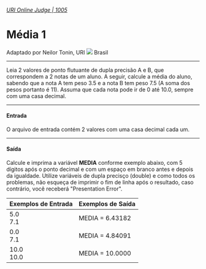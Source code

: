 ###### [URI Online Judge | 1005][1]
# Média 1
Adaptado por Neilor Tonin, URI ![][2] Brasil
***
Leia 2 valores de ponto flutuante de dupla precisão A e B, que correspondem a 2 notas de um aluno. A seguir, calcule a média do aluno, sabendo que a nota A tem peso 3.5 e a nota B tem peso 7.5 (A soma dos pesos portanto é 11). Assuma que cada nota pode ir de 0 até 10.0, sempre com uma casa decimal.
***
#### Entrada
O arquivo de entrada contém 2 valores com uma casa decimal cada um.
***
#### Saída
Calcule e imprima a variável **MEDIA** conforme exemplo abaixo, com 5 dígitos após o ponto decimal e com um espaço em branco antes e depois da igualdade. Utilize variáveis de dupla precisço (double) e como todos os problemas, não esqueça de imprimir o fim de linha após o resultado, caso contrário, você receberá "Presentation Error".

| Exemplos de Entrada                     | Exemplos de Saída                     |  
| :-                                      | :-                                    |  
| 5.0 <br> 7.1                            | MEDIA = 6.43182                       | 
| 0.0 <br> 7.1                            | MEDIA = 4.84091                       | 
| 10.0 <br> 10.0                          | MEDIA = 10.0000                       | 

[1]: https://www.urionlinejudge.com.br/judge/pt/problems/view/1005
[2]: https://resources.urionlinejudge.com.br/gallery/images/flags/br.gif
